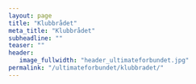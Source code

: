 ```yaml
---
layout: page
title: "Klubbrådet"
meta_title: "Klubbrådet"
subheadline: ""
teaser: ""
header:
   image_fullwidth: "header_ultimateforbundet.jpg"
permalink: "/ultimateforbundet/klubbradet/"
---
```

